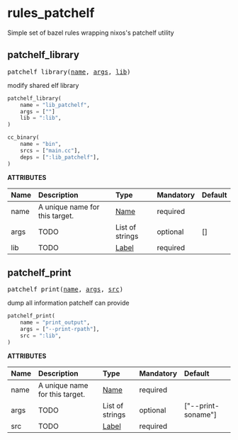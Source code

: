 # rules_patchelf

Simple set of bazel rules wrapping nixos's patchelf utility

<a id="patchelf_library"></a>

## patchelf_library

<pre>
patchelf_library(<a href="#patchelf_library-name">name</a>, <a href="#patchelf_library-args">args</a>, <a href="#patchelf_library-lib">lib</a>)
</pre>

modify shared elf library

```py
patchelf_library(
    name = "lib_patchelf",
    args = [""]
    lib = ":lib",
)

cc_binary(
    name = "bin",
    srcs = ["main.cc"],
    deps = [":lib_patchelf"],
)
```


**ATTRIBUTES**


| Name  | Description | Type | Mandatory | Default |
| :------------- | :------------- | :------------- | :------------- | :------------- |
| <a id="patchelf_library-name"></a>name |  A unique name for this target.   | <a href="https://bazel.build/docs/build-ref.html#name">Name</a> | required |  |
| <a id="patchelf_library-args"></a>args |  TODO   | List of strings | optional | [] |
| <a id="patchelf_library-lib"></a>lib |  TODO   | <a href="https://bazel.build/docs/build-ref.html#labels">Label</a> | required |  |


<a id="patchelf_print"></a>

## patchelf_print

<pre>
patchelf_print(<a href="#patchelf_print-name">name</a>, <a href="#patchelf_print-args">args</a>, <a href="#patchelf_print-src">src</a>)
</pre>

dump all information patchelf can provide

```py
patchelf_print(
    name = "print_output",
    args = ["--print-rpath"],
    src = ":lib",
)
```


**ATTRIBUTES**


| Name  | Description | Type | Mandatory | Default |
| :------------- | :------------- | :------------- | :------------- | :------------- |
| <a id="patchelf_print-name"></a>name |  A unique name for this target.   | <a href="https://bazel.build/docs/build-ref.html#name">Name</a> | required |  |
| <a id="patchelf_print-args"></a>args |  TODO   | List of strings | optional | ["--print-soname"] |
| <a id="patchelf_print-src"></a>src |  TODO   | <a href="https://bazel.build/docs/build-ref.html#labels">Label</a> | required |  |


